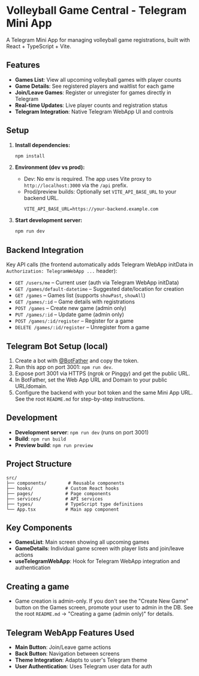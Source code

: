 # Volleyball Game Central - Telegram Mini App

A Telegram Mini App for managing volleyball game registrations, built with React + TypeScript + Vite.

## Features

- **Games List**: View all upcoming volleyball games with player counts
- **Game Details**: See registered players and waitlist for each game
- **Join/Leave Games**: Register or unregister for games directly in Telegram
- **Real-time Updates**: Live player counts and registration status
- **Telegram Integration**: Native Telegram WebApp UI and controls

## Setup

1. **Install dependencies:**
   ```bash
   npm install
   ```

2. **Environment (dev vs prod):**
   - Dev: No env is required. The app uses Vite proxy to `http://localhost:3000` via the `/api` prefix.
   - Prod/preview builds: Optionally set `VITE_API_BASE_URL` to your backend URL.
     ```
     VITE_API_BASE_URL=https://your-backend.example.com
     ```

3. **Start development server:**
   ```bash
   npm run dev
   ```

## Backend Integration

Key API calls (the frontend automatically adds Telegram WebApp initData in `Authorization: TelegramWebApp ...` header):

- `GET /users/me` – Current user (auth via Telegram WebApp initData)
- `GET /games/default-datetime` – Suggested date/location for creation
- `GET /games` – Games list (supports `showPast`, `showAll`)
- `GET /games/:id` – Game details with registrations
- `POST /games` – Create new game (admin only)
- `PUT /games/:id` – Update game (admin only)
- `POST /games/:id/register` – Register for a game
- `DELETE /games/:id/register` – Unregister from a game

## Telegram Bot Setup (local)

1. Create a bot with [@BotFather](https://t.me/botfather) and copy the token.
2. Run this app on port 3001: `npm run dev`.
3. Expose port 3001 via HTTPS (ngrok or Pinggy) and get the public URL.
4. In BotFather, set the Web App URL and Domain to your public URL/domain.
5. Configure the backend with your bot token and the same Mini App URL.
   See the root `README.md` for step-by-step instructions.

## Development

- **Development server**: `npm run dev` (runs on port 3001)
- **Build**: `npm run build`
- **Preview build**: `npm run preview`

## Project Structure

```
src/
├── components/        # Reusable components
├── hooks/            # Custom React hooks
├── pages/            # Page components
├── services/         # API services
├── types/            # TypeScript type definitions
└── App.tsx           # Main app component
```

## Key Components

- **GamesList**: Main screen showing all upcoming games
- **GameDetails**: Individual game screen with player lists and join/leave actions
- **useTelegramWebApp**: Hook for Telegram WebApp integration and authentication

## Creating a game

- Game creation is admin-only. If you don't see the "Create New Game" button on the Games screen, promote your user to admin in the DB. See the root `README.md` → "Creating a game (admin only)" for details.

## Telegram WebApp Features Used

- **Main Button**: Join/Leave game actions
- **Back Button**: Navigation between screens
- **Theme Integration**: Adapts to user's Telegram theme
- **User Authentication**: Uses Telegram user data for auth
